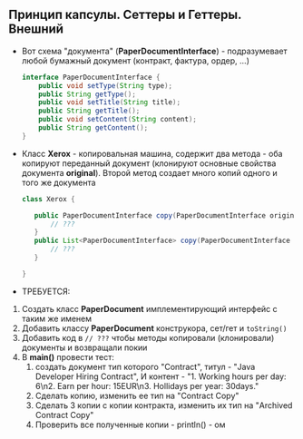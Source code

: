 ## Принцип капсулы. Сеттеры и Геттеры. Внешний

* Вот схема "документа" (**PaperDocumentInterface**) - подразумевает любой бумажный документ (контракт, фактура, ордер, ...)

    ```java
    interface PaperDocumentInterface {
        public void setType(String type);
        public String getType();
        public void setTitle(String title);
        public String getTitle();
        public void setContent(String content);
        public String getContent();
    }
    ```

* Класс **Xerox** - копировальная машина, содержит два метода - оба копируют переданный документ (клонируют основные свойства документа **original**). Второй метод создает много копий одного и того же документа
 
    ```java
    class Xerox {

       public PaperDocumentInterface copy(PaperDocumentInterface original){
           // ???
       }
       public List<PaperDocumentInterface> copy(PaperDocumentInterface original, int quantity){
           // ???
       }

    }
    ```
* ТРЕБУЕТСЯ:
 1. Создать класс **PaperDocument** имплементирующий интерфейс с таким же именем
 2. Добавить классу **PaperDocument** конструкора, сет/гет и ```toString()```
 3. Добавить код в ```// ???``` чтобы методы копировали (клонировали) документы и возвращали покии
 4. В **main()** провести тест:
    1. создать документ тип которого "Contract", титул - "Java Developer Hiring Contract", И контент - "1. Working hours per day: 6\n2. Earn per hour: 15EUR\n3. Hollidays per year: 30days."
    2. Сделать копию, изменить ее тип на "Contract Copy"
    3. Сделать 3 копии с копии контракта, изменить их тип на "Archived Contract Copy"
    4. Проверить все полученные копии - println() - ом
